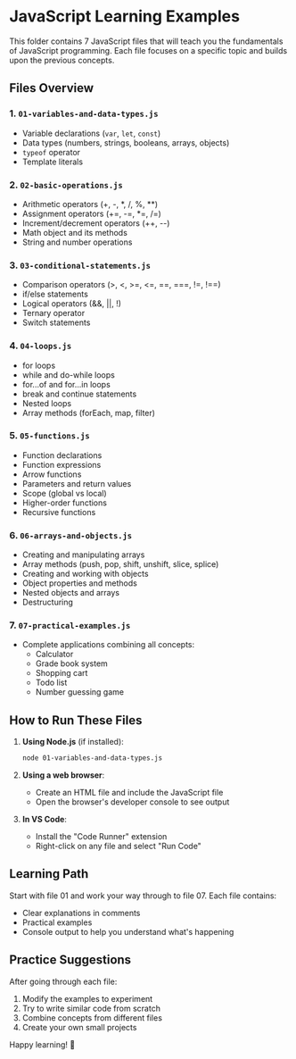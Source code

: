 # JavaScript Learning Examples

This folder contains 7 JavaScript files that will teach you the fundamentals of JavaScript programming. Each file focuses on a specific topic and builds upon the previous concepts.

## Files Overview

### 1. `01-variables-and-data-types.js`
- Variable declarations (`var`, `let`, `const`)
- Data types (numbers, strings, booleans, arrays, objects)
- `typeof` operator
- Template literals

### 2. `02-basic-operations.js`
- Arithmetic operators (+, -, *, /, %, **)
- Assignment operators (+=, -=, *=, /=)
- Increment/decrement operators (++, --)
- Math object and its methods
- String and number operations

### 3. `03-conditional-statements.js`
- Comparison operators (>, <, >=, <=, ==, ===, !=, !==)
- if/else statements
- Logical operators (&&, ||, !)
- Ternary operator
- Switch statements

### 4. `04-loops.js`
- for loops
- while and do-while loops
- for...of and for...in loops
- break and continue statements
- Nested loops
- Array methods (forEach, map, filter)

### 5. `05-functions.js`
- Function declarations
- Function expressions
- Arrow functions
- Parameters and return values
- Scope (global vs local)
- Higher-order functions
- Recursive functions

### 6. `06-arrays-and-objects.js`
- Creating and manipulating arrays
- Array methods (push, pop, shift, unshift, slice, splice)
- Creating and working with objects
- Object properties and methods
- Nested objects and arrays
- Destructuring

### 7. `07-practical-examples.js`
- Complete applications combining all concepts:
  - Calculator
  - Grade book system
  - Shopping cart
  - Todo list
  - Number guessing game

## How to Run These Files

1. **Using Node.js** (if installed):
   ```bash
   node 01-variables-and-data-types.js
   ```

2. **Using a web browser**:
   - Create an HTML file and include the JavaScript file
   - Open the browser's developer console to see output

3. **In VS Code**:
   - Install the "Code Runner" extension
   - Right-click on any file and select "Run Code"

## Learning Path

Start with file 01 and work your way through to file 07. Each file contains:
- Clear explanations in comments
- Practical examples
- Console output to help you understand what's happening

## Practice Suggestions

After going through each file:
1. Modify the examples to experiment
2. Try to write similar code from scratch
3. Combine concepts from different files
4. Create your own small projects

Happy learning! 🚀
